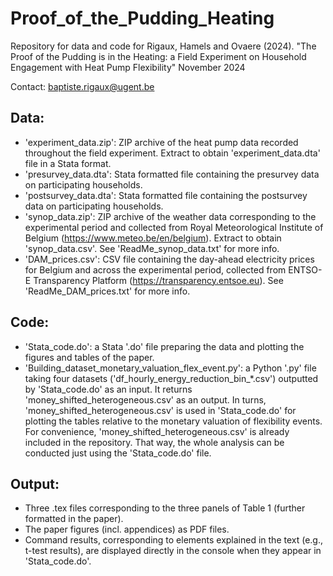 # Proof_of_the_Pudding_Heating
Repository for data and code for Rigaux, Hamels and Ovaere (2024). "The Proof of the Pudding is in the Heating: a Field Experiment on Household Engagement with Heat Pump Flexibility"
November 2024

Contact: baptiste.rigaux@ugent.be

## Data:
- 'experiment_data.zip': ZIP archive of the heat pump data recorded throughout the field experiment. Extract to obtain 'experiment_data.dta' file in a Stata format. 
- 'presurvey_data.dta': Stata formatted file containing the presurvey data on participating households.
- 'postsurvey_data.dta': Stata formatted file containing the postsurvey data on participating households.
- 'synop_data.zip': ZIP archive of the weather data corresponding to the experimental period and collected from Royal Meteorological Institute of Belgium (https://www.meteo.be/en/belgium). Extract to obtain 'synop_data.csv'. See 'ReadMe_synop_data.txt' for more info.
- 'DAM_prices.csv': CSV file containing the day-ahead electricity prices for Belgium and across the experimental period, collected from ENTSO-E Transparency Platform (https://transparency.entsoe.eu). See 'ReadMe_DAM_prices.txt' for more info.

## Code: 
- 'Stata_code.do': a Stata '.do' file preparing the data and plotting the figures and tables of the paper.
- 'Building_dataset_monetary_valuation_flex_event.py': a Python '.py' file taking four datasets ('df_hourly_energy_reduction_bin_*.csv') outputted by 'Stata_code.do' as an input. It returns 'money_shifted_heterogeneous.csv' as an output. In turns, 'money_shifted_heterogeneous.csv' is used in 'Stata_code.do' for plotting the tables relative to the monetary valuation of flexibility events. For convenience, 'money_shifted_heterogeneous.csv' is already included in the repository. That way, the whole analysis can be conducted just using the 'Stata_code.do' file.

## Output: 
- Three .tex files corresponding to the three panels of Table 1 (further formatted in the paper).
- The paper figures (incl. appendices) as PDF files.
- Command results, corresponding to elements explained in the text (e.g., t-test results), are displayed directly in the console when they appear in 'Stata_code.do'.


